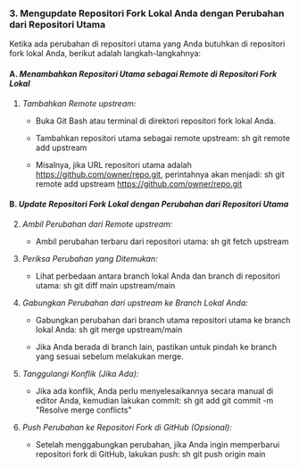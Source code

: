 ### **3. Mengupdate Repositori Fork Lokal Anda dengan Perubahan dari Repositori Utama**

Ketika ada perubahan di repositori utama yang Anda butuhkan di repositori fork lokal Anda, berikut adalah langkah-langkahnya:

#### A. *Menambahkan Repositori Utama sebagai Remote di Repositori Fork Lokal*

1. *Tambahkan Remote upstream:*
   - Buka Git Bash atau terminal di direktori repositori fork lokal Anda.
   - Tambahkan repositori utama sebagai remote upstream:
     sh
     git remote add upstream <URL-repositori-utama>
     
   - Misalnya, jika URL repositori utama adalah https://github.com/owner/repo.git, perintahnya akan menjadi:
     sh
     git remote add upstream https://github.com/owner/repo.git
     

#### B. *Update Repositori Fork Lokal dengan Perubahan dari Repositori Utama*

2. *Ambil Perubahan dari Remote upstream:*
   - Ambil perubahan terbaru dari repositori utama:
     sh
     git fetch upstream
     

3. *Periksa Perubahan yang Ditemukan:*
   - Lihat perbedaan antara branch lokal Anda dan branch di repositori utama:
     sh
     git diff main upstream/main
     

4. *Gabungkan Perubahan dari upstream ke Branch Lokal Anda:*
   - Gabungkan perubahan dari branch utama repositori utama ke branch lokal Anda:
     sh
     git merge upstream/main
     
   - Jika Anda berada di branch lain, pastikan untuk pindah ke branch yang sesuai sebelum melakukan merge.

5. *Tanggulangi Konflik (Jika Ada):*
   - Jika ada konflik, Anda perlu menyelesaikannya secara manual di editor Anda, kemudian lakukan commit:
     sh
     git add <file-yang-diperbaiki>
     git commit -m "Resolve merge conflicts"
     

6. *Push Perubahan ke Repositori Fork di GitHub (Opsional):*
   - Setelah menggabungkan perubahan, jika Anda ingin memperbarui repositori fork di GitHub, lakukan push:
     sh
     git push origin main